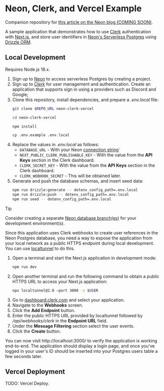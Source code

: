 # Neon, Clerk, and Vercel Example

Companion repository for [this article on the Neon blog (COMING SOON)](https://neon.tech/blog).

A sample application that demonstrates how to use [Clerk](https://clerk.com/) authentication with [Next.js](https://nextjs.org/), and store user identifiers in [Neon's Serverless Postgres](https://neon.tech/github/) using [Drizzle ORM](https://orm.drizzle.team/).

## Local Development

Requires Node.js 18.x. 

1. Sign up to [Neon](https://neon.tech/github/) to access serverless Postgres by creating a project.
1. Sign up to [Clerk](https://clerk.com/) for user management and authentication. Create an application that supports sign in using a providers such as Discord and Google;
1. Clone this repository, install dependencies, and prepare a _.env.local_ file:
    ```bash
    git clone $REPO_URL neon-clerk-vercel

    cd neon-clerk-vercel
    
    npm install

    cp .env.example .env.local
    ```
1. Replace the values in _.env.local_ as follows:
    *  `DATABASE_URL` - With your Neon [connection string](https://neon.tech/docs/connect/connect-from-any-app)`
    * `NEXT_PUBLIC_CLERK_PUBLISHABLE_KEY` - With the value from the **API Keys** section in the Clerk dashboard.
    * `CLERK_SECRET_KEY` - With the value from the **API Keys** section in the Clerk dashboard.
    * `CLERK_WEBHOOK_SECRET` - This will be obtained later.
1. Generate and push the database schemas, and insert seed data:
    ```bash
    npm run drizzle:generate -- dotenv_config_path=.env.local
    npm run drizzle:push -- dotenv_config_path=.env.local
    npm run seed -- dotenv_config_path=.env.local
    ```

> [!TIP]
> Consider creating a separate [Neon database branch(es)](https://neon.tech/docs/manage/branches#create-a-branch) for your development environment(s).

Since this application uses Clerk webhooks to create user references in the
Neon Postgres database, you need a way to expose the application from your
local network as a public HTTPS endpoint during local development. You can use
[localtunnel](https://www.npmjs.com/package/localtunnel) to do this.

1. Open a terminal and start the Next.js application in development mode:
    ```bash
    npm run dev
    ```
1. Open another terminal and run the following command to obtain a public HTTPS URL to access your Next.js application:
    ```bash
    npx localtunnel@2.0 –port 3000 -s $USER
    ```
1. Go to [dashboard.clerk.com](https://dashboard.clerk.com) and select your application.
1. Navigate to the **Webhooks** screen.
1. Click the **Add Endpoint** button.
1. Enter the public HTTPS URL provided by localtunnel followed by _/api/webhooks/clerk_ in the **Endpoint URL** field.
1. Under the **Message Filtering** section select the user events.
1. Click the **Create** button.

You can now visit http://localhost:3000/ to verify the application is working
end-to-end. The application should display a login page, and once you've logged
in your user's ID should be inserted into your Postgres users table a few
seconds later.

## Vercel Deployment

TODO: Vercel Deploy.
